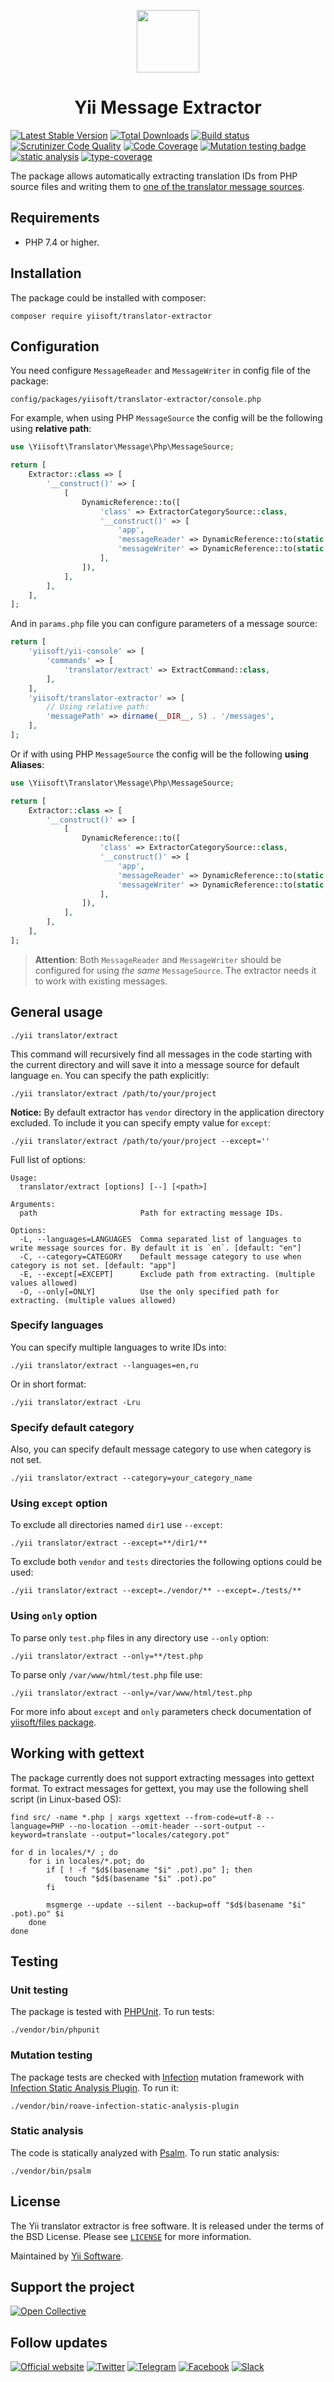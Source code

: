 <p align="center">
    <a href="https://github.com/yiisoft" target="_blank">
        <img src="https://yiisoft.github.io/docs/images/yii_logo.svg" height="100px">
    </a>
</p>
<h1 align="center">Yii Message Extractor</h1>

[![Latest Stable Version](https://poser.pugx.org/yiisoft/translator-extractor/v/stable.png)](https://packagist.org/packages/yiisoft/translator-extractor)
[![Total Downloads](https://poser.pugx.org/yiisoft/translator-extractor/downloads.png)](https://packagist.org/packages/yiisoft/translator-extractor)
[![Build status](https://github.com/yiisoft/translator-extractor/workflows/build/badge.svg)](https://github.com/yiisoft/translator-extractor/actions?query=workflow%3Abuild)
[![Scrutinizer Code Quality](https://scrutinizer-ci.com/g/yiisoft/translator-extractor/badges/quality-score.png?b=master)](https://scrutinizer-ci.com/g/yiisoft/translator-extractor/?branch=master)
[![Code Coverage](https://scrutinizer-ci.com/g/yiisoft/translator-extractor/badges/coverage.png?b=master)](https://scrutinizer-ci.com/g/yiisoft/translator-extractor/?branch=master)
[![Mutation testing badge](https://img.shields.io/endpoint?style=flat&url=https%3A%2F%2Fbadge-api.stryker-mutator.io%2Fgithub.com%2Fyiisoft%2Ftranslator-extractor%2Fmaster)](https://dashboard.stryker-mutator.io/reports/github.com/yiisoft/translator-extractor/master)
[![static analysis](https://github.com/yiisoft/translator-extractor/workflows/static%20analysis/badge.svg)](https://github.com/yiisoft/translator-extractor/actions?query=workflow%3A%22static+analysis%22)
[![type-coverage](https://shepherd.dev/github/yiisoft/translator-extractor/coverage.svg)](https://shepherd.dev/github/yiisoft/translator-extractor)

The package allows automatically extracting translation IDs from PHP source files and writing them to
[one of the translator message sources](https://github.com/yiisoft/translator#message-sources).

## Requirements

- PHP 7.4 or higher.

## Installation

The package could be installed with composer:

```shell
composer require yiisoft/translator-extractor
```

## Configuration

You need configure `MessageReader` and `MessageWriter` in config file of the package:

`config/packages/yiisoft/translator-extractor/console.php`

For example, when using PHP `MessageSource` the config will be the following using **relative path**:

```php
use \Yiisoft\Translator\Message\Php\MessageSource;

return [
    Extractor::class => [
        '__construct()' => [
            [
                DynamicReference::to([
                    'class' => ExtractorCategorySource::class,
                    '__construct()' => [
                        'app',
                        'messageReader' => DynamicReference::to(static fn () => new MessageSource($params['yiisoft/translator-extractor']['messagePath'])),
                        'messageWriter' => DynamicReference::to(static fn () => new MessageSource($params['yiisoft/translator-extractor']['messagePath'])),
                    ],
                ]),
            ],
        ],
    ],
];
```

And in `params.php` file you can configure parameters of a message source:

```php
return [
    'yiisoft/yii-console' => [
        'commands' => [
            'translator/extract' => ExtractCommand::class,
        ],
    ],
    'yiisoft/translator-extractor' => [
        // Using relative path:
        'messagePath' => dirname(__DIR__, 5) . '/messages',
    ],
];
```

Or if with using  PHP `MessageSource` the config will be the following **using Aliases**:

```php
use \Yiisoft\Translator\Message\Php\MessageSource;

return [
    Extractor::class => [
        '__construct()' => [
            [
                DynamicReference::to([
                    'class' => ExtractorCategorySource::class,
                    '__construct()' => [
                        'app',
                        'messageReader' => DynamicReference::to(static fn (Aliases $aliases) => new MessageSource($aliases->get('@message'))),
                        'messageWriter' => DynamicReference::to(static fn (Aliases $aliases) => new MessageSource($aliases->get('@message'))),
                    ],
                ]),
            ],
        ],
    ],
];
```


> **Attention**: Both `MessageReader` and `MessageWriter` should be configured for using _the same_ `MessageSource`. The extractor needs it to work with existing messages.

## General usage

```shell
./yii translator/extract
```

This command will recursively find all messages in the code starting with the current directory and will save it into
a message source for default language `en`. You can specify the path explicitly:

```shell
./yii translator/extract /path/to/your/project
```

**Notice:** By default extractor has `vendor` directory in the application directory excluded. To include it you can specify empty value for `except`:
```shell
./yii translator/extract /path/to/your/project --except=''
```

Full list of options:

```shell
Usage:
  translator/extract [options] [--] [<path>]

Arguments:
  path                       Path for extracting message IDs.

Options:
  -L, --languages=LANGUAGES  Comma separated list of languages to write message sources for. By default it is `en`. [default: "en"]
  -C, --category=CATEGORY    Default message category to use when category is not set. [default: "app"]
  -E, --except[=EXCEPT]      Exclude path from extracting. (multiple values allowed)
  -O, --only[=ONLY]          Use the only specified path for extracting. (multiple values allowed)

```


### Specify languages

You can specify multiple languages to write IDs into:

```shell
./yii translator/extract --languages=en,ru
```

Or in short format:

```shell
./yii translator/extract -Lru
```


### Specify default category

Also, you can specify default message category to use when category is not set.

```shell
./yii translator/extract --category=your_category_name
```


### Using `except` option

To exclude all directories named `dir1` use `--except`:

```shell
./yii translator/extract --except=**/dir1/**
```

To exclude both `vendor` and `tests` directories the following options could be used:

```shell
./yii translator/extract --except=./vendor/** --except=./tests/**
```

### Using `only` option

To parse only `test.php` files in any directory use `--only` option:

```shell
./yii translator/extract --only=**/test.php
```

To parse only `/var/www/html/test.php` file use:

```shell
./yii translator/extract --only=/var/www/html/test.php
```

For more info about `except` and `only` parameters check documentation of
[yiisoft/files package](https://github.com/yiisoft/files).

## Working with gettext

The package currently does not support extracting messages into gettext format. To extract messages for gettext,
you may use the following shell script (in Linux-based OS):

```shell
find src/ -name *.php | xargs xgettext --from-code=utf-8 --language=PHP --no-location --omit-header --sort-output --keyword=translate --output="locales/category.pot"

for d in locales/*/ ; do
    for i in locales/*.pot; do
        if [ ! -f "$d$(basename "$i" .pot).po" ]; then
            touch "$d$(basename "$i" .pot).po"
        fi

        msgmerge --update --silent --backup=off "$d$(basename "$i" .pot).po" $i
    done
done
```

## Testing

### Unit testing

The package is tested with [PHPUnit](https://phpunit.de/). To run tests:

```shell
./vendor/bin/phpunit
```

### Mutation testing

The package tests are checked with [Infection](https://infection.github.io/) mutation framework with
[Infection Static Analysis Plugin](https://github.com/Roave/infection-static-analysis-plugin). To run it:

```shell
./vendor/bin/roave-infection-static-analysis-plugin
```

### Static analysis

The code is statically analyzed with [Psalm](https://psalm.dev/). To run static analysis:

```shell
./vendor/bin/psalm
```

## License

The Yii translator extractor is free software. It is released under the terms of the BSD License. Please
see [`LICENSE`](./LICENSE.md) for more information.

Maintained by [Yii Software](https://www.yiiframework.com/).

## Support the project

[![Open Collective](https://img.shields.io/badge/Open%20Collective-sponsor-7eadf1?logo=open%20collective&logoColor=7eadf1&labelColor=555555)](https://opencollective.com/yiisoft)

## Follow updates

[![Official website](https://img.shields.io/badge/Powered_by-Yii_Framework-green.svg?style=flat)](https://www.yiiframework.com/)
[![Twitter](https://img.shields.io/badge/twitter-follow-1DA1F2?logo=twitter&logoColor=1DA1F2&labelColor=555555?style=flat)](https://twitter.com/yiiframework)
[![Telegram](https://img.shields.io/badge/telegram-join-1DA1F2?style=flat&logo=telegram)](https://t.me/yii3en)
[![Facebook](https://img.shields.io/badge/facebook-join-1DA1F2?style=flat&logo=facebook&logoColor=ffffff)](https://www.facebook.com/groups/yiitalk)
[![Slack](https://img.shields.io/badge/slack-join-1DA1F2?style=flat&logo=slack)](https://yiiframework.com/go/slack)

